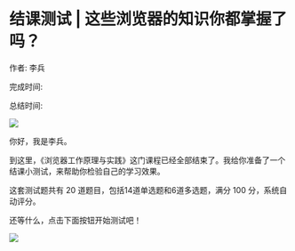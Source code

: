 # 结课测试 \| 这些浏览器的知识你都掌握了吗？

作者: 李兵

完成时间:

总结时间:

![](<https://static001.geekbang.org/resource/image/0e/05/0ee00d588edd9d0ac63a62cff2e49905.jpg>)

<audio><source src="" type="audio/mpeg"></audio>

你好，我是李兵。

到这里，《浏览器工作原理与实践》这门课程已经全部结束了。我给你准备了一个结课小测试，来帮助你检验自己的学习效果。

这套测试题共有 20 道题目，包括14道单选题和6道多选题，满分 100 分，系统自动评分。

还等什么，点击下面按钮开始测试吧！

[![](<https://static001.geekbang.org/resource/image/28/a4/28d1be62669b4f3cc01c36466bf811a4.png?wh=1142*201>)](<http://time.geekbang.org/quiz/intro?act_id=197&exam_id=523>)

<!-- [[[read_end]]] -->


